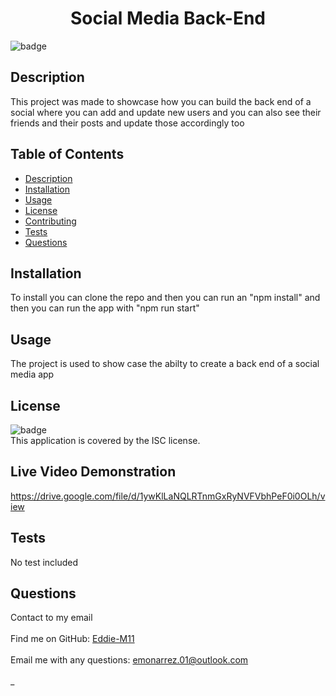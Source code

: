 <h1 align="center">Social Media Back-End </h1>
  
![badge](https://img.shields.io/badge/license-ISC-brightgreen)<br />
## Description
This project was made to showcase how you can build the back end of a social where you can add and update new users and you can also see their friends and their posts and update those accordingly too
## Table of Contents
- [Description](#description)
- [Installation](#installation)
- [Usage](#usage)
- [License](#license)
- [Contributing](#contributing)
- [Tests](#tests)
- [Questions](#questions)
## Installation
To install you can clone the repo and then you can run an "npm install" and then you can run the app with "npm run start"
## Usage
The project is used to show case the abilty to create a back end of a social media app
## License
![badge](https://img.shields.io/badge/license-ISC-brightgreen)
<br />
This application is covered by the ISC license.

## Live Video Demonstration

https://drive.google.com/file/d/1ywKlLaNQLRTnmGxRyNVFVbhPeF0i0OLh/view

## Tests

No test included

## Questions

Contact to my email<br />
<br />
Find me on GitHub: [Eddie-M11](https://github.com/Eddie-M11)<br />
<br />
Email me with any questions: emonarrez.01@outlook.com<br /><br />\_
